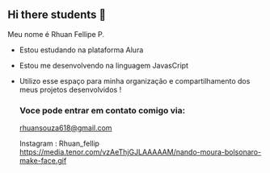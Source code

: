 ## Hi there students 👋 

Meu nome é Rhuan Fellipe P.

- Estou estudando na plataforma Alura
- Estou me desenvolvendo na linguagem  JavasCript
- Utilizo esse espaço para minha organização  e compartilhamento dos meus projetos desenvolvidos !

  ### Voce pode entrar em contato comigo via:

  rhuansouza618@gmail.com
  
  Instagram : Rhuan_fellip
https://media.tenor.com/vzAeThjGJLAAAAAM/nando-moura-bolsonaro-make-face.gif
